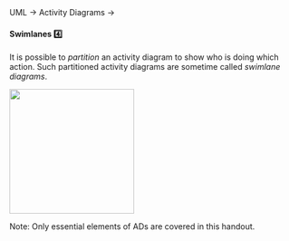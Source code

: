 <div id="path">UML &rarr; Activity Diagrams &rarr;</div>

<div id="title">

#### Swimlanes :four:

</div>

<div id="body">

It is possible to _partition_ an activity diagram to show who is doing which action. Such partitioned activity diagrams are sometime called _swimlane diagrams_.

<img src="{{baseUrl}}/uml/activityDiagrams/basicNotations/swimlanes/images/diagram.png" height="220" />
<p/>

Note: Only essential elements of ADs are covered in this handout.

</div>

<div id="extras">
</div>

</div>

